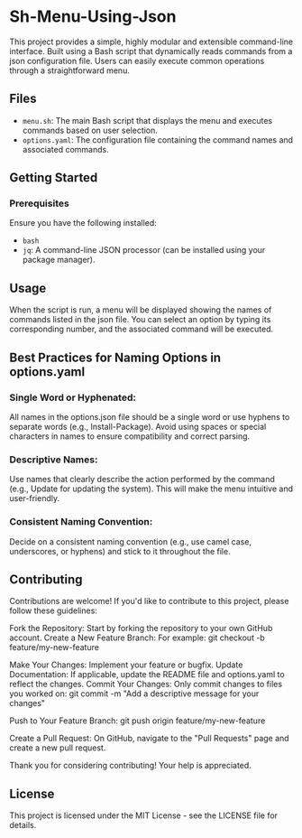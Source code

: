# Sh-Menu-Using-Json

This project provides a simple, highly modular and extensible command-line interface. Built using a Bash script that dynamically reads commands from a json configuration file. Users can easily execute common operations through a straightforward menu.

## Files

- `menu.sh`: The main Bash script that displays the menu and executes commands based on user selection.
- `options.yaml`: The configuration file containing the command names and associated commands.

## Getting Started

### Prerequisites

Ensure you have the following installed:
- `bash`
- `jq`: A command-line JSON processor (can be installed using your package manager).

## Usage
When the script is run, a menu will be displayed showing the names of commands listed in the json file. You can select an option by typing its corresponding number, and the associated command will be executed.

## Best Practices for Naming Options in options.yaml

### Single Word or Hyphenated:
All names in the options.json file should be a single word or use hyphens to separate words (e.g., Install-Package).
Avoid using spaces or special characters in names to ensure compatibility and correct parsing.

### Descriptive Names:
Use names that clearly describe the action performed by the command (e.g., Update for updating the system).
This will make the menu intuitive and user-friendly.

### Consistent Naming Convention:
Decide on a consistent naming convention (e.g., use camel case, underscores, or hyphens) and stick to it throughout the file.

## Contributing

Contributions are welcome! If you'd like to contribute to this project, please follow these guidelines:

Fork the Repository: Start by forking the repository to your own GitHub account.
Create a New Feature Branch: For example:
git checkout -b feature/my-new-feature

Make Your Changes: Implement your feature or bugfix.
Update Documentation: If applicable, update the README file and options.yaml to reflect the changes.
Commit Your Changes: Only commit changes to files you worked on:
git commit -m "Add a descriptive message for your changes"

Push to Your Feature Branch:
git push origin feature/my-new-feature

Create a Pull Request:
On GitHub, navigate to the "Pull Requests" page and create a new pull request.

Thank you for considering contributing! Your help is appreciated.

## License

This project is licensed under the MIT License - see the LICENSE file for details.
